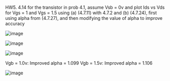 HW5. 4.14
for the transistor in prob 4.1, assume Vsb = 0v and plot Ids vs Vds for Vgs = 1 and Vgs = 1.5
using (a) (4.7.11) with 4.7.2 and (b) (4.7.24), first using alpha from (4.7.27),
and then modifying the value of alpha to improve accuracy


![image](https://github.com/jordanpaul98/homeworkProblems/assets/147276895/b2a2b8b6-54d6-4e1b-a299-0ed1e5a3c7c6)

![image](https://github.com/jordanpaul98/homeworkProblems/assets/147276895/715ad9eb-24b3-442e-ac38-8e48a15882e5)

![image](https://github.com/jordanpaul98/homeworkProblems/assets/147276895/a4dc99eb-c435-4bfc-ba41-09a5a01ff8c3)

Vgb = 1.0v: Improved alpha = 1.099
Vgb = 1.5v: Improved alpha = 1.106 

![image](https://github.com/jordanpaul98/homeworkProblems/assets/147276895/cac3ff4d-dea4-4639-ab7f-776f100b2b21)

